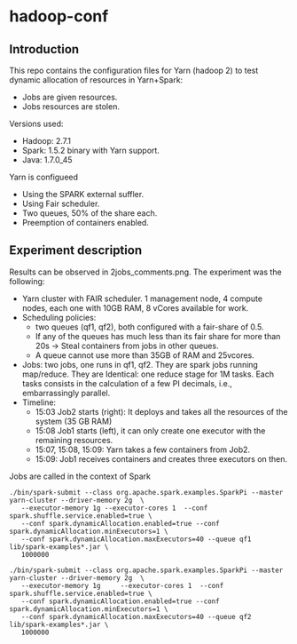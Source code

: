 # hadoop-conf
## Introduction
This repo contains the configuration files for Yarn (hadoop 2) to test dynamic allocation of resources in Yarn+Spark:
- Jobs are given resources.
- Jobs resources are stolen.

Versions used:
- Hadoop: 2.7.1 
- Spark: 1.5.2 binary with Yarn support.
- Java: 1.7.0_45
 
Yarn is configueed
- Using the SPARK external suffler.
- Using Fair scheduler.
- Two queues, 50% of the share each.
- Preemption of containers enabled.

## Experiment description
Results can be observed in 2jobs_comments.png. The experiment was the following:
- Yarn cluster with FAIR scheduler. 1 management node, 4 compute nodes, each one with 10GB RAM, 8 vCores available for work.
- Scheduling policies:
    - two queues (qf1, qf2), both configured with a fair-share of 0.5.
    - If any of the queues has much less than its fair share for more than 20s -> Steal containers from jobs in other queues.
    - A queue cannot use more than 35GB of RAM and 25vcores.
- Jobs: two jobs, one runs in qf1, qf2. They are spark jobs running map/reduce. They are Identical: one reduce stage for 1M tasks. Each tasks consists in the calculation of a few PI decimals, i.e., embarrassingly parallel. 
- Timeline:
    - 15:03 Job2 starts (right): It deploys and takes all the resources of the system (35 GB RAM)
    - 15:08 Job1 starts (left), it can only create one executor with the remaining resources.
    - 15:07, 15:08, 15:09: Yarn takes a few containers from Job2.
    - 15:09: Job1 receives containers and creates three executors on then.

Jobs are called in the context of Spark
```
./bin/spark-submit --class org.apache.spark.examples.SparkPi --master yarn-cluster --driver-memory 2g  \
   --executor-memory 1g --executor-cores 1  --conf spark.shuffle.service.enabled=true \ 
   --conf spark.dynamicAllocation.enabled=true --conf spark.dynamicAllocation.minExecutors=1 \ 
   --conf spark.dynamicAllocation.maxExecutors=40 --queue qf1 lib/spark-examples*.jar \
   1000000

./bin/spark-submit --class org.apache.spark.examples.SparkPi --master yarn-cluster --driver-memory 2g  \
   --executor-memory 1g     --executor-cores 1  --conf spark.shuffle.service.enabled=true \
   --conf spark.dynamicAllocation.enabled=true --conf spark.dynamicAllocation.minExecutors=1 \
   --conf spark.dynamicAllocation.maxExecutors=40 --queue qf2   lib/spark-examples*.jar \
   1000000
```
